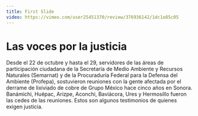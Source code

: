 ```yaml
---
title: First Slide
video: https://vimeo.com/user25451370/review/376936142/1dc1e85c05
---
```


# Las voces por la justicia

Desde el 22 de octubre y hasta el 29, servidores de las áreas de participación ciudadana de la Secretaría de Medio Ambiente y Recursos Naturales (Semarnat) y de la Procuraduría Federal para la Defensa del Ambiente (Profepa), sostuvieron reuniones con la gente afectada por el derrame de lixiviado de cobre de Grupo México hace cinco años en Sonora. Banámichi, Huépac, Arizpe, Aconchi, Baviácora, Ures y Hermosillo fueron las cedes de las reuniones. Estos son algunos testimonios de quienes exigen justicia.
